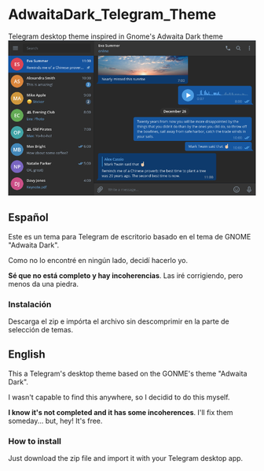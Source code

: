 # AdwaitaDark_Telegram_Theme
Telegram desktop theme inspired in Gnome's Adwaita Dark theme 
![Adwaita Dark's Telegram Theme](https://github.com/vderuido/AdwaitaDark_Telegram_Theme/blob/master/adwaita_dark.png)

## Español

Este es un tema para Telegram de escritorio basado en el tema de GNOME "Adwaita Dark". 

Como no lo encontré en ningún lado, decidí hacerlo yo.

**Sé que no está completo y hay incoherencias**. Las iré corrigiendo, pero menos da una piedra.

### Instalación

Descarga el zip e impórta el archivo sin descomprimir en la parte de selección de temas.

## English

This a Telegram's desktop theme based on the GONME's theme "Adwaita Dark". 

I wasn't capable to find this anywhere, so I decidid to do this myself.

**I know it's not completed and it has some incoherences**. I'll fix them someday... but, hey! It's free.

### How to install

Just download the zip file and import it with your Telegram desktop app.
